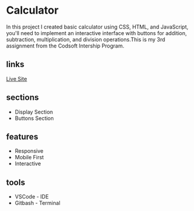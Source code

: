 # Calculator
 In this project I created basic calculator using CSS, HTML, and JavaScript, you'll need to implement an
interactive interface with buttons for addition, subtraction, multiplication, and division
operations.This is my 3rd assignment from the Codsoft Intership Program.
## links
[Live Site]()

## sections
- Display Section
- Buttons Section


## features
- Responsive
- Mobile First
- Interactive

## tools

- VSCode - IDE
- Gitbash - Terminal
